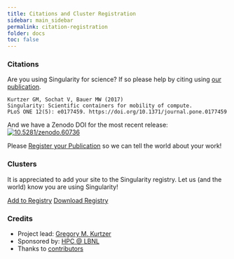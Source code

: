 ```yaml
---
title: Citations and Cluster Registration
sidebar: main_sidebar
permalink: citation-registration
folder: docs
toc: false
---
```


### Citations

Are you using Singularity for science? If so please help by citing using <a href="http://journals.plos.org/plosone/article?id=10.1371/journal.pone.0177459" target="_blank">our publication</a>.

```
Kurtzer GM, Sochat V, Bauer MW (2017) 
Singularity: Scientific containers for mobility of compute. 
PLoS ONE 12(5): e0177459. https://doi.org/10.1371/journal.pone.0177459
```

And we have a Zenodo DOI for the most recent release: <a target="_blank" href="http://dx.doi.org/10.5281/zenodo.60736"><img src="https://zenodo.org/badge/doi/10.5281/zenodo.60736.svg" alt="10.5281/zenodo.60736"></a><br>

Please <a href="https://goo.gl/forms/tGBKnKwplNyRZRSm2" target="_blank">Register your Publication</a> so we can tell the world about your work! 


### Clusters

It is appreciated to add your site to the Singularity registry. Let us (and the world) know you are using Singularity!

<a target="_blank" class="btn btn-primary navbar-btn cursorNorm" role="button" href="https://goo.gl/forms/D7ed1dfLeNvml6no1">Add to Registry</a> <a target="_blank" href="https://docs.google.com/spreadsheets/d/1Vc_1prq_1WHGf0LWtpUBY-tfKdLLM_TErjnCe1mY5m0/pub?gid=1407658660&single=true&output=pdf" class="no-after btn btn-primary navbar-btn cursorNorm" role="button">Download Registry  <i class="fa fa-file-pdf-o"></i></a>


### Credits

* Project lead: <a href="https://gmkurtzer.github.io/" target="_blank">Gregory M. Kurtzer</a>
* Sponsored by: <a href="http://scs.lbl.gov/" target="_blank">HPC @ LBNL</a>
* Thanks to <a href="{{ site.repo }}/blob/master/AUTHORS" target="_blank">contributors</a>
